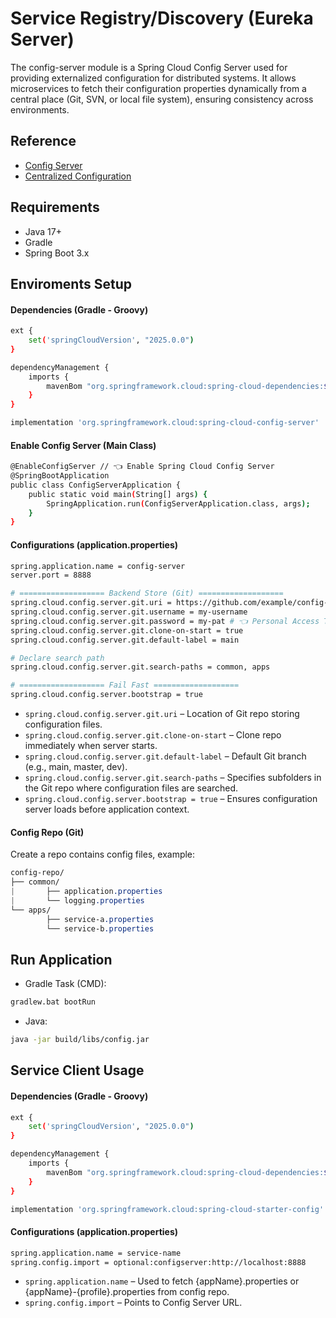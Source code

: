 # Service Registry/Discovery (Eureka Server)

The config-server module is a Spring Cloud Config Server used for providing externalized configuration for distributed systems. It allows microservices to fetch their configuration properties dynamically from a central place (Git, SVN, or local file system), ensuring consistency across environments.

## Reference
* [Config Server](https://docs.spring.io/spring-cloud-config/reference/server.html)
* [Centralized Configuration](https://spring.io/guides/gs/centralized-configuration/)

## Requirements
- Java 17+
- Gradle
- Spring Boot 3.x

## Enviroments Setup
#### Dependencies (Gradle - Groovy)
```bash
ext {
    set('springCloudVersion', "2025.0.0")
}

dependencyManagement {
    imports {
        mavenBom "org.springframework.cloud:spring-cloud-dependencies:${springCloudVersion}"
    }
}
```
```bash
implementation 'org.springframework.cloud:spring-cloud-config-server'
```

#### Enable Config Server (Main Class)
```bash
@EnableConfigServer // 👈 Enable Spring Cloud Config Server
@SpringBootApplication
public class ConfigServerApplication {
    public static void main(String[] args) {
        SpringApplication.run(ConfigServerApplication.class, args);
    }
}
```

#### Configurations (application.properties)
```bash
spring.application.name = config-server
server.port = 8888

# =================== Backend Store (Git) ===================
spring.cloud.config.server.git.uri = https://github.com/example/config-repo
spring.cloud.config.server.git.username = my-username
spring.cloud.config.server.git.password = my-pat # 👈 Personal Access Token
spring.cloud.config.server.git.clone-on-start = true
spring.cloud.config.server.git.default-label = main

# Declare search path
spring.cloud.config.server.git.search-paths = common, apps

# =================== Fail Fast ===================
spring.cloud.config.server.bootstrap = true

```
- `spring.cloud.config.server.git.uri` – Location of Git repo storing configuration files.
- `spring.cloud.config.server.git.clone-on-start` – Clone repo immediately when server starts.
- `spring.cloud.config.server.git.default-label` – Default Git branch (e.g., main, master, dev).
- `spring.cloud.config.server.git.search-paths` – Specifies subfolders in the Git repo where configuration files are searched.
- `spring.cloud.config.server.bootstrap = true` – Ensures configuration server loads before application context.

#### Config Repo (Git)
Create a repo contains config files, example:
```css
config-repo/
├── common/
|       ├── application.properties
|       └── logging.properties
└── apps/
        ├── service-a.properties
        └── service-b.properties
```

## Run Application

- Gradle Task (CMD):
```bash
gradlew.bat bootRun
```
- Java:
```bash
java -jar build/libs/config.jar
```

## Service Client Usage

#### Dependencies (Gradle - Groovy)
```bash
ext {
    set('springCloudVersion', "2025.0.0")
}

dependencyManagement {
    imports {
        mavenBom "org.springframework.cloud:spring-cloud-dependencies:${springCloudVersion}"
    }
}
```
```bash
implementation 'org.springframework.cloud:spring-cloud-starter-config'
```

#### Configurations (application.properties)
```bash
spring.application.name = service-name
spring.config.import = optional:configserver:http://localhost:8888
```
- `spring.application.name` – Used to fetch {appName}.properties or {appName}-{profile}.properties from config repo.
- `spring.config.import` – Points to Config Server URL.

